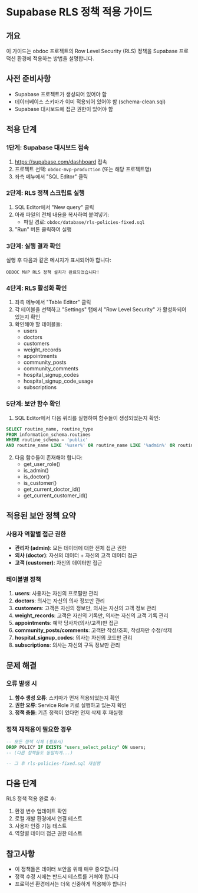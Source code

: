 # Supabase RLS 정책 적용 가이드

## 개요
이 가이드는 obdoc 프로젝트의 Row Level Security (RLS) 정책을 Supabase 프로덕션 환경에 적용하는 방법을 설명합니다.

## 사전 준비사항
- Supabase 프로젝트가 생성되어 있어야 함
- 데이터베이스 스키마가 이미 적용되어 있어야 함 (schema-clean.sql)
- Supabase 대시보드에 접근 권한이 있어야 함

## 적용 단계

### 1단계: Supabase 대시보드 접속
1. https://supabase.com/dashboard 접속
2. 프로젝트 선택: `obdoc-mvp-production` (또는 해당 프로젝트명)
3. 좌측 메뉴에서 "SQL Editor" 클릭

### 2단계: RLS 정책 스크립트 실행
1. SQL Editor에서 "New query" 클릭
2. 아래 파일의 전체 내용을 복사하여 붙여넣기:
   - 파일 경로: `obdoc/database/rls-policies-fixed.sql`
3. "Run" 버튼 클릭하여 실행

### 3단계: 실행 결과 확인
실행 후 다음과 같은 메시지가 표시되어야 합니다:
```
OBDOC MVP RLS 정책 설치가 완료되었습니다!
```

### 4단계: RLS 활성화 확인
1. 좌측 메뉴에서 "Table Editor" 클릭
2. 각 테이블을 선택하고 "Settings" 탭에서 "Row Level Security" 가 활성화되어 있는지 확인
3. 확인해야 할 테이블들:
   - users
   - doctors
   - customers
   - weight_records
   - appointments
   - community_posts
   - community_comments
   - hospital_signup_codes
   - hospital_signup_code_usage
   - subscriptions

### 5단계: 보안 함수 확인
1. SQL Editor에서 다음 쿼리를 실행하여 함수들이 생성되었는지 확인:
```sql
SELECT routine_name, routine_type 
FROM information_schema.routines 
WHERE routine_schema = 'public' 
AND routine_name LIKE '%user%' OR routine_name LIKE '%admin%' OR routine_name LIKE '%doctor%' OR routine_name LIKE '%customer%';
```

2. 다음 함수들이 존재해야 합니다:
   - get_user_role()
   - is_admin()
   - is_doctor()
   - is_customer()
   - get_current_doctor_id()
   - get_current_customer_id()

## 적용된 보안 정책 요약

### 사용자 역할별 접근 권한
- **관리자 (admin)**: 모든 데이터에 대한 전체 접근 권한
- **의사 (doctor)**: 자신의 데이터 + 자신의 고객 데이터 접근
- **고객 (customer)**: 자신의 데이터만 접근

### 테이블별 정책
1. **users**: 사용자는 자신의 프로필만 관리
2. **doctors**: 의사는 자신의 의사 정보만 관리
3. **customers**: 고객은 자신의 정보만, 의사는 자신의 고객 정보 관리
4. **weight_records**: 고객은 자신의 기록만, 의사는 자신의 고객 기록 관리
5. **appointments**: 예약 당사자(의사/고객)만 접근
6. **community_posts/comments**: 고객만 작성/조회, 작성자만 수정/삭제
7. **hospital_signup_codes**: 의사는 자신의 코드만 관리
8. **subscriptions**: 의사는 자신의 구독 정보만 관리

## 문제 해결

### 오류 발생 시
1. **함수 생성 오류**: 스키마가 먼저 적용되었는지 확인
2. **권한 오류**: Service Role 키로 실행하고 있는지 확인
3. **정책 충돌**: 기존 정책이 있다면 먼저 삭제 후 재실행

### 정책 재적용이 필요한 경우
```sql
-- 모든 정책 삭제 (필요시)
DROP POLICY IF EXISTS "users_select_policy" ON users;
-- (다른 정책들도 동일하게...)

-- 그 후 rls-policies-fixed.sql 재실행
```

## 다음 단계
RLS 정책 적용 완료 후:
1. 환경 변수 업데이트 확인
2. 로컬 개발 환경에서 연결 테스트
3. 사용자 인증 기능 테스트
4. 역할별 데이터 접근 권한 테스트

## 참고사항
- 이 정책들은 데이터 보안을 위해 매우 중요합니다
- 정책 수정 시에는 반드시 테스트를 거쳐야 합니다
- 프로덕션 환경에서는 더욱 신중하게 적용해야 합니다